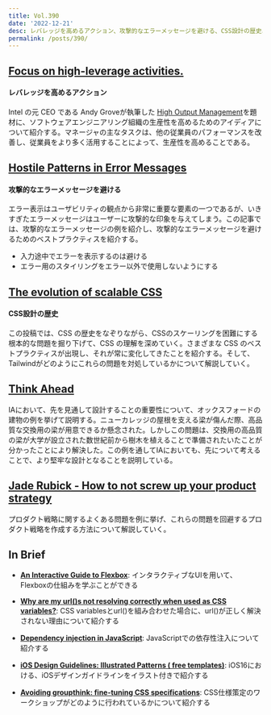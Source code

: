 ```yaml
---
title: Vol.390
date: '2022-12-21'
desc: レバレッジを高めるアクション、攻撃的なエラーメッセージを避ける、CSS設計の歴史、ほか計10リンク
permalink: /posts/390/
---
```



## [Focus on high-leverage activities.](https://addyosmani.com/blog/high-leverage-activites/)
#### レバレッジを高めるアクション

Intel の元 CEO である Andy Groveが執筆した [High Output Management](https://www.google.com/books/edition/High_Output_Management/3j8si29hddwC?hl=en)を題材に、ソフトウェアエンジニアリング組織の生産性を高めるためのアイディアについて紹介する。マネージャの主なタスクは、他の従業員のパフォーマンスを改善し、従業員をより多く活用することによって、生産性を高めることである。


## [Hostile Patterns in Error Messages](https://www.nngroup.com/articles/hostile-error-messages/)
#### 攻撃的なエラーメッセージを避ける

エラー表示はユーザビリティの観点から非常に重要な要素の一つであるが、いきすぎたエラーメッセージはユーザーに攻撃的な印象を与えてしまう。この記事では、攻撃的なエラーメッセージの例を紹介し、攻撃的なエラーメッセージを避けるためのベストプラクティスを紹介する。

- 入力途中でエラーを表示するのは避ける
- エラー用のスタイリングをエラー以外で使用しないようにする

## [The evolution of scalable CSS](https://frontendmastery.com/posts/the-evolution-of-scalable-css/)
#### CSS設計の歴史
この投稿では、CSS の歴史をなぞりながら、CSSのスケーリングを困難にする根本的な問題を掘り下げて、CSS の理解を深めていく。さまざまな CSS のベストプラクティスが出現し、それが常に変化してきたことを紹介する。そして、Tailwindがどのようにこれらの問題を対処しているかについて解説していく。


## [Think Ahead](https://jarango.com/2022/11/17/think-ahead/)

IAにおいて、先を見通して設計することの重要性について、オックスフォードの建物の例を挙げて説明する。ニューカレッジの屋根を支える梁が傷んだ際、高品質な交換用の梁が用意できるか懸念された。しかしこの問題は、交換用の高品質の梁が大学が設立された数世紀前から樹木を植えることで準備されたいたことが分かったことにより解決した。この例を通してIAにおいても、先について考えることで、より堅牢な設計となることを説明している。


## [Jade Rubick - How to not screw up your product strategy](https://www.rubick.com/product-strategy/)

プロダクト戦略に関するよくある問題を例に挙げ、これらの問題を回避するプロダクト戦略を作成する方法について解説していく。


## In Brief

- **[An Interactive Guide to Flexbox](https://www.joshwcomeau.com/css/interactive-guide-to-flexbox/)**: インタラクティブなUIを用いて、Flexboxの仕組みを学ぶことができる

- **[Why are my url()s not resolving correctly when used as CSS variables?](https://blog.andri.co/017-why-are-my-urls-not-resolving-correctly-when-used-as-css-variables/)**: CSS variablesとurl()を組み合わせた場合に、url()が正しく解決されない理由について紹介する

- **[Dependency injection in JavaScript](https://snyk.io/blog/dependency-injection-in-javascript/)**: JavaScriptでの依存性注入について紹介する

- **[iOS Design Guidelines: Illustrated Patterns ( free templates)](https://www.learnui.design/blog/ios-design-guidelines-templates.html)**: iOS16における、iOSデザインガイドラインをイラスト付きで紹介する

- **[Avoiding groupthink: fine-tuning CSS specifications](https://clagnut.com/blog/2420/)**: CSS仕様策定のワークショップがどのように行われているかについて紹介する
